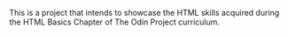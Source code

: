 This is a project that intends to showcase the HTML skills acquired during the HTML Basics Chapter of The Odin Project curriculum.